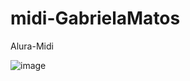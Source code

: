 # midi-GabrielaMatos
Alura-Midi


![image](https://github.com/gabimatos81/midi-GabrielaMatos/assets/99931221/15fb4f9a-9a5a-49f3-94be-7dc91e5f3c00)
